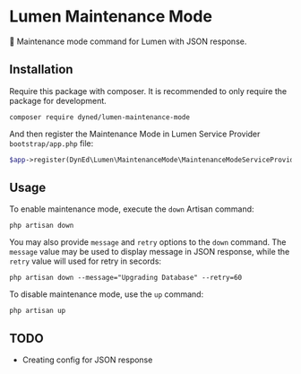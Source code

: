 # Lumen Maintenance Mode

:wrench: Maintenance mode command for Lumen with JSON response.

## Installation
Require this package with composer. It is recommended to only require the package for development.

```
composer require dyned/lumen-maintenance-mode
```

And then register the Maintenance Mode in Lumen Service Provider `bootstrap/app.php` file:

```php
$app->register(DynEd\Lumen\MaintenanceMode\MaintenanceModeServiceProvider::class);
```

## Usage
To enable maintenance mode, execute the `down` Artisan command:

```
php artisan down
```

You may also provide `message` and `retry` options to the `down` command. The `message` value may be used to display message in JSON response, while the `retry` value will used for retry in secords:

```
php artisan down --message="Upgrading Database" --retry=60
```

To disable maintenance mode, use the `up` command:

```
php artisan up
```

## TODO
* Creating config for JSON response